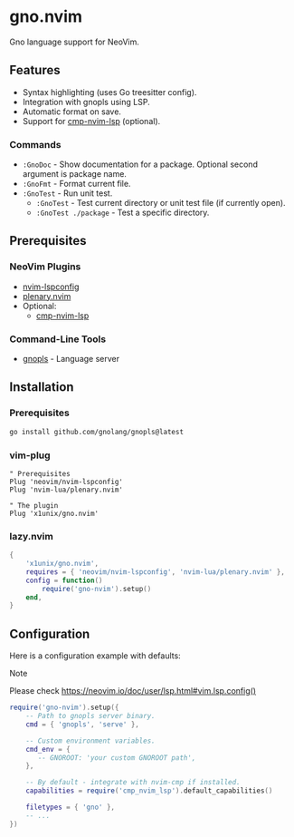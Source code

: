 # gno.nvim

Gno language support for NeoVim.

## Features

* Syntax highlighting (uses Go treesitter config).
* Integration with gnopls using LSP.
* Automatic format on save.
* Support for [cmp-nvim-lsp](https://github.com/hrsh7th/cmp-nvim-lsp) (optional).

### Commands

* `:GnoDoc` - Show documentation for a package. Optional second argument is package name.
* `:GnoFmt` - Format current file.
* `:GnoTest` - Run unit test.
    * `:GnoTest` - Test current directory or unit test file (if currently open).
    * `:GnoTest ./package` - Test a specific directory.

## Prerequisites

### NeoVim Plugins

* [nvim-lspconfig](https://github.com/neovim/nvim-lspconfig)
* [plenary.nvim](https://github.com/nvim-lua/plenary.nvim)
* Optional:
    - [cmp-nvim-lsp](https://github.com/hrsh7th/cmp-nvim-lsp)

### Command-Line Tools

* [gnopls](https://github.com/gnolang/gnopls/) - Language server

## Installation

### Prerequisites

```bash
go install github.com/gnolang/gnopls@latest
```

### vim-plug

```vim
" Prerequisites
Plug 'neovim/nvim-lspconfig'
Plug 'nvim-lua/plenary.nvim'

" The plugin
Plug 'x1unix/gno.nvim'
```

### lazy.nvim

```lua
{
    'x1unix/gno.nvim',
    requires = { 'neovim/nvim-lspconfig', 'nvim-lua/plenary.nvim' },
    config = function()
        require('gno-nvim').setup()
    end,
}
```

## Configuration

Here is a configuration example with defaults:

> [!NOTE]
> Please check https://neovim.io/doc/user/lsp.html#vim.lsp.config()

```lua
require('gno-nvim').setup({
    -- Path to gnopls server binary.
    cmd = { 'gnopls', 'serve' },

    -- Custom environment variables.
    cmd_env = {
       -- GNOROOT: 'your custom GNOROOT path', 
    },

    -- By default - integrate with nvim-cmp if installed.
    capabilities = require('cmp_nvim_lsp').default_capabilities()

    filetypes = { 'gno' },
    -- ...
})
```
